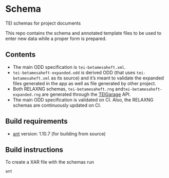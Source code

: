 # Schema
TEI schemas for project documents

This repo contains the schema and annotated template files to be used to enter new data while a proper form is prepared.

## Contents

- The main ODD specification is `tei-betamesaheft.xml`. 
- `tei-betamesaheft-expanded.odd` is derived ODD (that uses `tei-betamesaheft.xml` as its source) and it’s meant to validate the expanded files generated in the app as well as file generated by other project.
- Both RELAXNG schemas, `tei-betamesaheft.rng` and`tei-betamesaheft-expanded.rng` are generated through the [TEIGarage](https://github.com/TEIC/TEIGarage) API.
- The main ODD specification is validated on CI. Also, the RELAXNG schemas are continuously updated on CI.

## Build requirements

- [ant](http://ant.apache.org/) version: 1.10.7 (for building from source)

## Build instructions

To create a XAR file with the schemas run

```
ant
```



